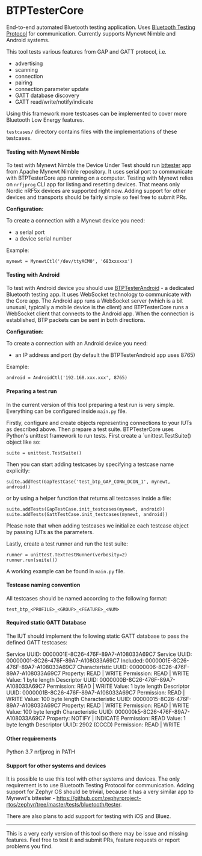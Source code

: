 # BTPTesterCore

End-to-end automated Bluetooth testing application. Uses 
[Bluetooth Testing Protocol](https://github.com/intel/auto-pts/blob/master/doc/btp_spec.txt) 
for communication. Currently supports Mynewt Nimble and Android systems.

This tool tests various features from GAP and GATT protocol, i.e.
 - advertising
 - scanning
 - connection
 - pairing
 - connection parameter update
 - GATT database discovery
 - GATT read/write/notify/indicate

Using this framework more testcases can be implemented to cover more 
Bluetooth Low Energy features.

`testcases/` directory contains files with the implementations of these
testcases.

#### Testing with Mynewt Nimble

To test with Mynewt Nimble the Device Under Test should run 
[bttester](https://github.com/apache/mynewt-nimble/tree/master/apps/bttester) 
app from Apache Mynewt Nimble repository. It uses serial port to communicate with 
BTPTesterCore app running on a computer. Testing with Mynewt relies on 
`nrfjprog` CLI app for listing and resetting devices. That means only 
Nordic nRF5x devices are supported right now. Adding support for other 
devices and transports should be fairly simple so feel free to submit PRs.

**Configuration:**

To create a connection with a Mynewt device you need:

- a serial port
- a device serial number

Example: 
```
mynewt = MynewtCtl('/dev/ttyACM0', '683xxxxxx')
```
    
#### Testing with Android

To test with Android device you should use [BTPTesterAndroid](https://github.com/JuulLabs-OSS/BTPTesterAndroid)
 \- a dedicated Bluetooth testing app. It uses WebSocket technology to
communicate with the Core app. The Android app runs a WebSocket server
(which is a bit unusual, typically a mobile device is the client) and
BTPTesterCore runs a WebSocket client that connects to the Android 
app. When the connection is established, BTP packets can be sent
in both directions.
    
**Configuration:**

To create a connection with an Android device you need:

- an IP address and port (by default the BTPTesterAndroid app uses 8765)

Example: 
```
android = AndroidCtl('192.168.xxx.xxx', 8765)
```

#### Preparing a test run

In the current version of this tool preparing a test run is very simple.
Everything can be configured inside `main.py` file.

Firstly, configure and create objects representing connections to your
IUTs as described above. Then prepare a test suite. BTPTesterCore
uses Python's unittest framework to run tests. First create a
`unittest.TestSuite() object like so:

```
suite = unittest.TestSuite()
```

Then you can start adding testcases by specifying a testcase name
explicitly:

```
suite.addTest(GapTestCase('test_btp_GAP_CONN_DCON_1', mynewt, android))
```

or by using a helper function that returns all testcases inside a file:

```
suite.addTests(GapTestCase.init_testcases(mynewt, android))
suite.addTests(GattTestCase.init_testcases(mynewt, android))
```

Please note that when adding testcases we initialize each testcase
object by passing IUTs as the parameters.

Lastly, create a test runner and run the test suite:

```
runner = unittest.TextTestRunner(verbosity=2)
runner.run(suite())
```

A working example can be found in `main.py` file.


#### Testcase naming convention

All testcases should be named according to the following format:

```
test_btp_<PROFILE>_<GROUP>_<FEATURE>_<NUM>
```

#### Required static GATT Database

The IUT should implement the following static GATT database to pass
the defined GATT testcases:

Service
    UUID: 0000001E-8C26-476F-89A7-A108033A69C7
Service
    UUID: 00000001-8C26-476F-89A7-A108033A69C7
    Included: 0000001E-8C26-476F-89A7-A108033A69C7
Characteristic
    UUID: 00000006-8C26-476F-89A7-A108033A69C7
    Property: READ | WRITE
    Permission: READ | WRITE
    Value: 1 byte length
Descriptor
    UUID: 0000000B-8C26-476F-89A7-A108033A69C7
    Permission: READ | WRITE
    Value: 1 byte length
Descriptor
    UUID: 0000001B-8C26-476F-89A7-A108033A69C7
    Permission: READ | WRITE
    Value: 100 byte length
Characteristic
    UUID: 00000015-8C26-476F-89A7-A108033A69C7
    Property: READ | WRITE
    Permission: READ | WRITE
    Value: 100 byte length
Characteristic
    UUID: 000000k5-8C26-476F-89A7-A108033A69C7
    Property: NOTIFY | INDICATE
    Permission: READ
    Value: 1 byte length
Descriptor
    UUID: 2902 (CCCD)
    Permission: READ | WRITE


#### Other requirements

Python 3.7
nrfjprog in PATH

#### Support for other systems and devices

It is possible to use this tool with other systems and devices. The only
requirement is to use Bluetooth Testing Protocol for communication. Adding
support for Zephyr OS should be trivial, because it has a very similar 
app to Mynewt's bttester - https://github.com/zephyrproject-rtos/zephyr/tree/master/tests/bluetooth/tester.

There are also plans to add support for testing with iOS and Bluez.


----

This is a very early version of this tool so there may be issue and missing
features. Feel free to test it and submit PRs, feature requests or report 
problems you find.

